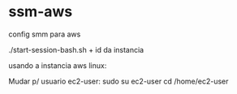 # ssm-aws
config smm para aws


./start-session-bash.sh + id da instancia 

usando a instancia aws linux:

Mudar p/ usuario ec2-user:
sudo su ec2-user
cd /home/ec2-user
